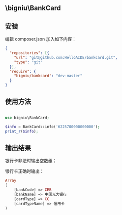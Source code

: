 \bigniu\BankCard
-----------

## 安装

编辑 composer.json 加入如下内容：

```json
{
  "repositories": [{
    "url": "git@github.com:HelloAIDE/bankcard.git",
    "type": "git"
  }],
  "require": {
    "bigniu/bankcard": "dev-master"
  }
}
```

## 使用方法

```php

use bigniu\BankCard;

$info = BankCard::info('6225700000000000');
print_r($info);

```

## 输出结果

银行卡非法时输出空数组；

银行卡正确时输出：

```php
Array
(
    [bankCode] => CEB
    [bankName] => 中国光大银行
    [cardType] => CC
    [cardTypeName] => 信用卡
)
```
